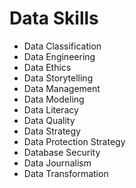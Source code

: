 # Data Skills
* Data Classification
* Data Engineering
* Data Ethics
* Data Storytelling
* Data Management
* Data Modeling
* Data Literacy
* Data Quality
* Data Strategy
* Data Protection Strategy
* Database Security
* Data Journalism
* Data Transformation

